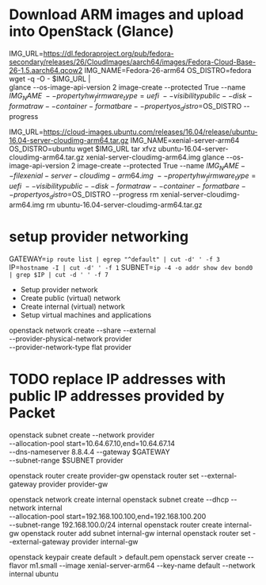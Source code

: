 
# Download ARM images and upload into OpenStack (Glance)

IMG_URL=https://dl.fedoraproject.org/pub/fedora-secondary/releases/26/CloudImages/aarch64/images/Fedora-Cloud-Base-26-1.5.aarch64.qcow2
IMG_NAME=Fedora-26-arm64
OS_DISTRO=fedora
wget -q -O - $IMG_URL | \
glance  --os-image-api-version 2 image-create --protected True --name $IMG_NAME \
	--property hw_firmware_type=uefi \ 
	--visibility public --disk-format raw --container-format bare --property os_distro=$OS_DISTRO --progress

IMG_URL=https://cloud-images.ubuntu.com/releases/16.04/release/ubuntu-16.04-server-cloudimg-arm64.tar.gz
IMG_NAME=xenial-server-arm64
OS_DISTRO=ubuntu
wget $IMG_URL
tar xfvz ubuntu-16.04-server-cloudimg-arm64.tar.gz xenial-server-cloudimg-arm64.img
glance  --os-image-api-version 2 image-create --protected True --name $IMG_NAME --file xenial-server-cloudimg-arm64.img \
	--property hw_firmware_type=uefi \ 
	--visibility public --disk-format raw --container-format bare --property os_distro=$OS_DISTRO --progress
rm xenial-server-cloudimg-arm64.img
rm ubuntu-16.04-server-cloudimg-arm64.tar.gz


# setup provider networking

GATEWAY=`ip route list | egrep "^default" | cut -d' ' -f 3`
IP=`hostname -I | cut -d' ' -f 1`
SUBNET=`ip -4 -o addr show dev bond0 | grep $IP | cut -d ' ' -f 7`

* Setup provider network
* Create public (virtual) network
* Create internal (virtual) network
* Setup virtual machines and applications

openstack network create  --share --external \
  --provider-physical-network provider \
  --provider-network-type flat provider

# TODO replace IP addresses with public IP addresses provided by Packet
openstack subnet create --network provider \
  --allocation-pool start=10.64.67.10,end=10.64.67.14 \
  --dns-nameserver 8.8.4.4 --gateway $GATEWAY \
  --subnet-range $SUBNET provider

openstack router create provider-gw
openstack router set --external-gateway provider provider-gw

openstack network create internal
openstack subnet create --dhcp --network internal \
	--allocation-pool start=192.168.100.100,end=192.168.100.200 \
	--subnet-range 192.168.100.0/24 internal
openstack router create internal-gw
openstack router add subnet internal-gw internal
openstack router set --external-gateway provider internal-gw


openstack keypair create default > default.pem
openstack server create --flavor m1.small --image xenial-server-arm64 --key-name default --network internal ubuntu

